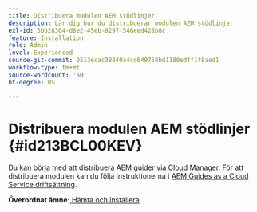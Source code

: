 ```yaml
---
title: Distribuera modulen AEM stödlinjer
description: Lär dig hur du distribuerar modulen AEM stödlinjer
exl-id: 3bb28304-d8e2-45eb-8297-546eed428b8c
feature: Installation
role: Admin
level: Experienced
source-git-commit: 0513ecac38840a4cc649758bd1180edff1f8aed1
workflow-type: tm+mt
source-wordcount: '50'
ht-degree: 0%

---
```


# Distribuera modulen AEM stödlinjer {#id213BCL00KEV}

Du kan börja med att distribuera AEM guider via Cloud Manager. För att distribuera modulen kan du följa instruktionerna i [AEM Guides as a Cloud Service driftsättning](https://experienceleague.adobe.com/docs/experience-manager-xml-documentation-learn/tutorials/release-info/release-notes/cloud-release-notes/deploy-xml-on-aemaacs.html).

**Överordnat ämne:**[ Hämta och installera](download-install.md)
